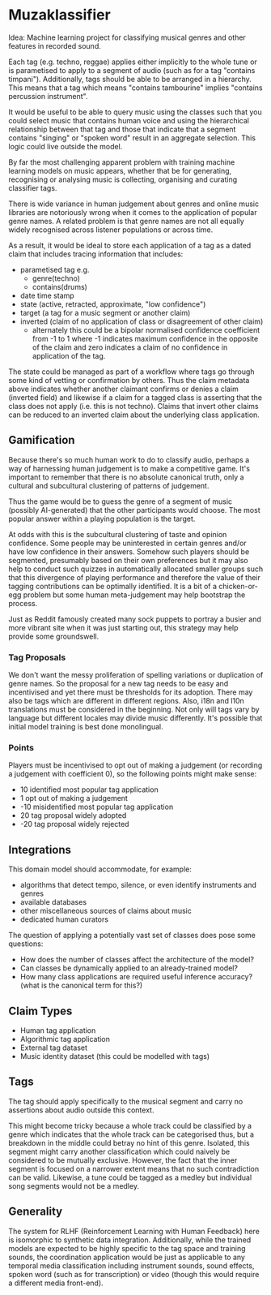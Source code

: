 # Muzaklassifier

Idea: Machine learning project for classifying musical genres and other features
in recorded sound.

Each tag (e.g. techno, reggae) applies either implicitly to the whole tune or is
parametised to apply to a segment of audio (such as for a tag "contains
timpani"). Additionally, tags should be able to be arranged in a hierarchy. This
means that a tag which means "contains tambourine" implies "contains percussion
instrument".

It would be useful to be able to query music using the classes such that you
could select music that contains human voice and using the hierarchical
relationship between that tag and those that indicate that a segment contains
"singing" or "spoken word" result in an aggregate selection. This logic could
live outside the model.

By far the most challenging apparent problem with training machine learning
models on music appears, whether that be for generating, recognising or
analysing music is collecting, organising and curating classifier tags.

There is wide variance in human judgement about genres and online music
libraries are notoriously wrong when it comes to the application of popular
genre names. A related problem is that genre names are not all equally widely
recognised across listener populations or across time.

As a result, it would be ideal to store each application of a tag as a dated
claim that includes tracing information that includes:

* parametised tag e.g.
  * genre(techno)
  * contains(drums)
* date time stamp
* state (active, retracted, approximate, "low confidence")
* target (a tag for a music segment or another claim)
* inverted (claim of no application of class or disagreement of other claim)
  * alternately this could be a bipolar normalised confidence coefficient from
    -1 to 1 where -1 indicates maximum confidence in the opposite of the claim
  and zero indicates a claim of no confidence in application of the tag.

The state could be managed as part of a workflow where tags go through some kind
of vetting or confirmation by others. Thus the claim metadata above indicates
whether another claimant confirms or denies a claim (inverted field) and
likewise if a claim for a tagged class is asserting that the class does not
apply (i.e. this is not techno). Claims that invert other claims can be reduced
to an inverted claim about the underlying class application.

## Gamification

Because there's so much human work to do to classify audio, perhaps a way of
harnessing human judgement is to make a competitive game. It's important to
remember that there is no absolute canonical truth, only a cultural and
subcultural clustering of patterns of judgement.

Thus the game would be to guess the genre of a segment of music (possibly
AI-generated) that the other participants would choose. The most popular answer
within a playing population is the target.

At odds with this is the subcultural clustering of taste and opinion confidence.
Some people may be uninterested in certain genres and/or have low confidence in
their answers. Somehow such players should be segmented, presumably based on
their own preferences but it may also help to conduct such quizzes in
automatically allocated smaller groups such that this divergence of playing
performance and therefore the value of their tagging contributions can be
optimally identified. It is a bit of a chicken-or-egg problem but some human
meta-judgement may help bootstrap the process.

Just as Reddit famously created many sock puppets to portray a busier and more
vibrant site when it was just starting out, this strategy may help provide some
groundswell.

### Tag Proposals

We don't want the messy proliferation of spelling variations or duplication of
genre names. So the proposal for a new tag needs to be easy and incentivised and
yet there must be thresholds for its adoption. There may also be tags which are
different in different regions. Also, i18n and l10n translations must be
considered in the beginning. Not only will tags vary by language but different
locales may divide music differently. It's possible that initial model training
is best done monolingual.

### Points

Players must be incentivised to opt out of making a judgement (or recording
a judgement with coefficient 0), so the following points might make sense:

* 10 identified most popular tag application
* 1 opt out of making a judgement
* -10 misidentified most popular tag application
* 20 tag proposal widely adopted
* -20 tag proposal widely rejected

## Integrations

This domain model should accommodate, for example:

* algorithms that detect tempo, silence, or even identify instruments and genres
* available databases
* other miscellaneous sources of claims about music
* dedicated human curators

The question of applying a potentially vast set of classes does pose some
questions:

* How does the number of classes affect the architecture of the model?
* Can classes be dynamically applied to an already-trained model?
* How many class applications are required useful inference accuracy? (what is
the canonical term for this?)

## Claim Types

* Human tag application
* Algorithmic tag application
* External tag dataset
* Music identity dataset (this could be modelled with tags)

## Tags

The tag should apply specifically to the musical segment and carry no
assertions about audio outside this context.

This might become tricky because a whole track could be classified by a genre
which indicates that the whole track can be categorised thus, but a breakdown in
the middle could betray no hint of this genre. Isolated, this segment might
carry another classification which could naively be considered to be mutually
exclusive. However, the fact that the inner segment is focused on a narrower
extent means that no such contradiction can be valid. Likewise, a tune could be
tagged as a medley but individual song segments would not be a medley.

## Generality

The system for RLHF (Reinforcement Learning with Human Feedback) here is
isomorphic to synthetic data integration. Additionally, while the trained models
are expected to be highly specific to the tag space and training sounds, the
coordination application would be just as applicable to any temporal media
classification including instrument sounds, sound effects, spoken word (such as
for transcription) or video (though this would require a different media
front-end).
